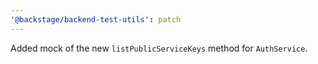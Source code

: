 ```yaml
---
'@backstage/backend-test-utils': patch
---
```


Added mock of the new `listPublicServiceKeys` method for `AuthService`.
